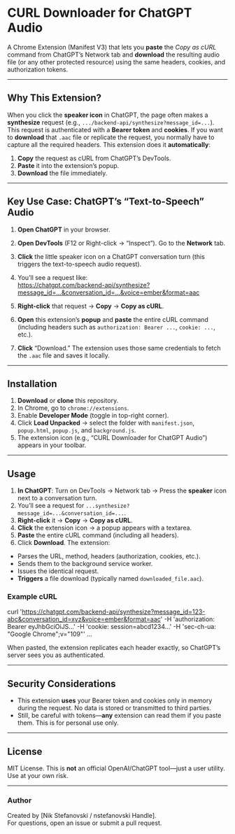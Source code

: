 # CURL Downloader for ChatGPT Audio

A Chrome Extension (Manifest V3) that lets you **paste** the _Copy as cURL_ command from ChatGPT’s Network tab and **download** the resulting audio file (or any other protected resource) using the same headers, cookies, and authorization tokens.

---

## Why This Extension?

When you click the **speaker icon** in ChatGPT, the page often makes a **synthesize** request (e.g., `.../backend-api/synthesize?message_id=...`). This request is authenticated with a **Bearer token** and **cookies**. If you want to **download** that `.aac` file or replicate the request, you normally have to capture all the required headers. This extension does it **automatically**:  
1. **Copy** the request as cURL from ChatGPT’s DevTools.  
2. **Paste** it into the extension’s popup.  
3. **Download** the file immediately.

---

## Key Use Case: ChatGPT’s “Text-to-Speech” Audio

1. **Open ChatGPT** in your browser.  
2. **Open DevTools** (F12 or Right-click → “Inspect”). Go to the **Network** tab.  
3. **Click** the little speaker icon on a ChatGPT conversation turn (this triggers the text-to-speech audio request).  
4. You’ll see a request like:  
https://chatgpt.com/backend-api/synthesize?message_id=...&conversation_id=...&voice=ember&format=aac

1. **Right-click** that request → **Copy** → **Copy as cURL**.  
2. **Open** this extension’s **popup** and **paste** the entire cURL command (including headers such as `authorization: Bearer ...`, `cookie: ...`, etc.).  
3. **Click** “Download.” The extension uses those same credentials to fetch the `.aac` file and saves it locally.

---

## Installation

1. **Download** or **clone** this repository.  
2. In Chrome, go to `chrome://extensions`.  
3. Enable **Developer Mode** (toggle in top-right corner).  
4. Click **Load Unpacked** → select the folder with `manifest.json`, `popup.html`, `popup.js`, and `background.js`.  
5. The extension icon (e.g., “CURL Downloader for ChatGPT Audio”) appears in your toolbar.

---

## Usage

1. **In ChatGPT**: Turn on DevTools → Network tab → Press the **speaker** icon next to a conversation turn.  
2. You’ll see a request for `...synthesize?message_id=...&conversation_id=...`.  
3. **Right-click** it → **Copy** → **Copy as cURL**.  
4. **Click** the extension icon → a popup appears with a textarea.  
5. **Paste** the entire cURL command (including all headers).  
6. Click **Download**. The extension:
- Parses the URL, method, headers (authorization, cookies, etc.).  
- Sends them to the background service worker.  
- Issues the identical request.  
- **Triggers** a file download (typically named `downloaded_file.aac`).

### Example cURL

curl 'https://chatgpt.com/backend-api/synthesize?message_id=123-abc&conversation_id=xyz&voice=ember&format=aac'
-H 'authorization: Bearer eyJhbGciOiJS...'
-H 'cookie: session=abcd1234...'
-H 'sec-ch-ua: "Google Chrome";v="109"'
...

When pasted, the extension replicates each header exactly, so ChatGPT’s server sees you as authenticated.

---

## Security Considerations

- This extension **uses** your Bearer token and cookies only in memory during the request. No data is stored or transmitted to third parties.  
- Still, be careful with tokens—**any** extension can read them if you paste them. This is for personal use only.

---

## License

MIT License. This is **not** an official OpenAI/ChatGPT tool—just a user utility. Use at your own risk.

---

### Author

Created by [Nik Stefanovski / nstefanovski Handle].  
For questions, open an issue or submit a pull request.